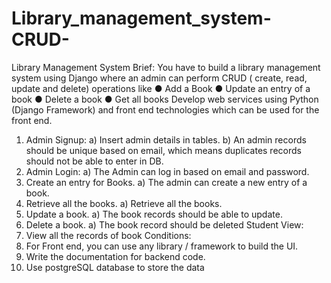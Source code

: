 # Library_management_system-CRUD-

Library Management System
Brief:
You have to build a library management system using Django where an admin can
perform CRUD ( create, read, update and delete) operations like
● Add a Book
● Update an entry of a book
● Delete a book
● Get all books
Develop web services using Python (Django Framework)
and front end technologies which can be used for the front end.
1. Admin Signup:
a) Insert admin details in tables.
b) An admin records should be unique based on email, which means
duplicates records should not be able to enter in DB.
2. Admin Login:
a) The Admin can log in based on email and password.
3. Create an entry for Books.
a) The admin can create a new entry of a book.
4. Retrieve all the books.
a) Retrieve all the books.
5. Update a book.
a) The book records should be able to update.
6. Delete a book.
a) The book record should be deleted
Student View:
1. View all the records of book
Conditions:
1. For Front end, you can use any library / framework to build the UI.
2. Write the documentation for backend code.
3. Use postgreSQL database to store the data
